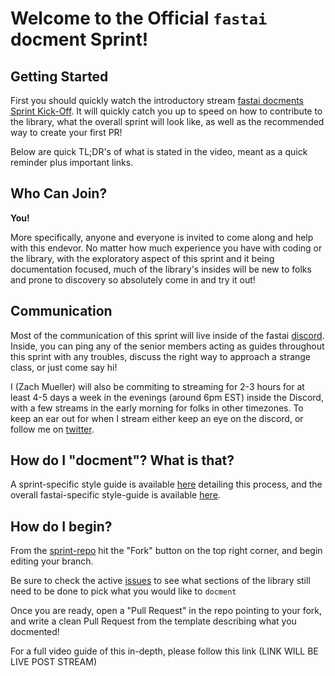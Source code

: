 # Welcome to the Official `fastai` docment Sprint!



## Getting Started

First you should quickly watch the introductory stream [fastai docments Sprint Kick-Off](https://www.youtube.com/watch?v=luzrkNfBT4U&ab_channel=ZacharyMueller). It will quickly catch you up to speed on how to contribute to the library, what the overall sprint will look like, as well as the recommended way to create your first PR!

Below are quick TL;DR's of what is stated in the video, meant as a quick reminder plus important links.

## Who Can Join?

**You!**

More specifically, anyone and everyone is invited to come along and help with this endevor. No matter how much experience you have with coding or the library, with the exploratory aspect of this sprint and it being documentation focused, much of the library's insides will be new to folks and prone to discovery so absolutely come in and try it out!

## Communication

Most of the communication of this sprint will live inside of the fastai [discord](https://discord.gg/3KmGsdMRFH). Inside, you can ping any of the senior members acting as guides throughout this sprint with any troubles, discuss the right way to approach a strange class, or just come say hi!

I (Zach Mueller) will also be commiting to streaming for 2-3 hours for at least 4-5 days a week in the evenings (around 6pm EST) inside the Discord, with a few streams in the early morning for folks in other timezones. To keep an ear out for when I stream either keep an eye on the discord, or follow me on [twitter](https://twitter.com/TheZachMueller).

## How do I "docment"? What is that?

A sprint-specific style guide is available [here](https://github.com/muellerzr/fastai-docment-sprint/blob/master/docs_src/style-guide.md) detailing this process, and the overall fastai-specific style-guide is available [here](https://docs.fast.ai/dev/style.html).

## How do I begin?

From the [sprint-repo](https://github.com/muellerzr/fastai-docment-sprint) hit the "Fork" button on the top right corner, and begin editing your branch.

Be sure to check the active [issues](https://github.com/muellerzr/fastai-docment-sprint/issues) to see what sections of the library still need to be done to pick what you would like to `docment`

Once you are ready, open a "Pull Request" in the repo pointing to your fork, and write a clean Pull Request from the template describing what you docmented!


For a full video guide of this in-depth, please follow this link (LINK WILL BE LIVE POST STREAM)